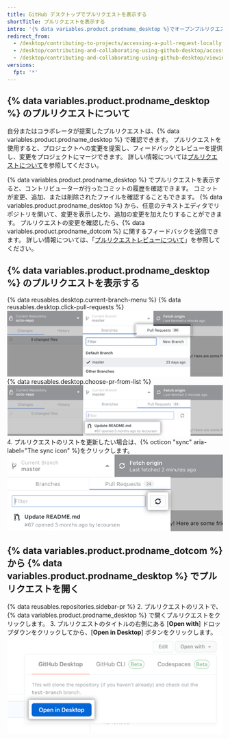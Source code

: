 ```yaml
---
title: GitHub デスクトップでプルリクエストを表示する
shortTitle: プルリクエストを表示する
intro: '{% data variables.product.prodname_desktop %}でオープンプルリクエストで提案された変更を見ることができます。'
redirect_from:
  - /desktop/contributing-to-projects/accessing-a-pull-request-locally
  - /desktop/contributing-and-collaborating-using-github-desktop/accessing-a-pull-request-locally
  - /desktop/contributing-and-collaborating-using-github-desktop/viewing-a-pull-request-in-github-desktop
versions:
  fpt: '*'
---
```


## {% data variables.product.prodname_desktop %} のプルリクエストについて
自分またはコラボレータが提案したプルリクエストは、{% data variables.product.prodname_desktop %} で確認できます。 プルリクエストを使用すると、プロジェクトへの変更を提案し、フィードバックとレビューを提供し、変更をプロジェクトにマージできます。 詳しい情報については[プルリクエストについて](/github/collaborating-with-issues-and-pull-requests/about-pull-requests)を参照してください。

{% data variables.product.prodname_desktop %} でプルリクエストを表示すると、コントリビューターが行ったコミットの履歴を確認できます。 コミットが変更、追加、または削除されたファイルを確認することもできます。 {% data variables.product.prodname_desktop %} から、任意のテキストエディタでリポジトリを開いて、変更を表示したり、追加の変更を加えたりすることができます。 プルリクエストの変更を確認したら、{% data variables.product.prodname_dotcom %} に関するフィードバックを送信できます。 詳しい情報については、「[プルリクエストレビューについて](/github/collaborating-with-issues-and-pull-requests/about-pull-request-reviews)」を参照してください。

## {% data variables.product.prodname_desktop %} のプルリクエストを表示する
{% data reusables.desktop.current-branch-menu %}
{% data reusables.desktop.click-pull-requests %}
  ![[Current Branch] のドロップダウンメニュー内にある [Pull Requests] タブ](/assets/images/help/desktop/branch-drop-down-pull-request-tab.png)
{% data reusables.desktop.choose-pr-from-list %}
  ![リポジトリ内のオープンプルリクエストのリスト](/assets/images/help/desktop/click-pull-request.png)
4. プルリクエストのリストを更新したい場合は、{% octicon "sync" aria-label="The sync icon" %}をクリックします。 ![更新するための [Sync] ボタン](/assets/images/help/desktop/pull-request-list-sync.png)

## {% data variables.product.prodname_dotcom %} から {% data variables.product.prodname_desktop %} でプルリクエストを開く
{% data reusables.repositories.sidebar-pr %}
2. プルリクエストのリストで、{% data variables.product.prodname_desktop %} で開くプルリクエストをクリックします。
3. プルリクエストのタイトルの右側にある [**Open with**] ドロップダウンをクリックしてから、[**Open in Desktop**] ボタンをクリックします。 ![[Open in Desktop] ボタン](/assets/images/help/desktop/open-pr-in-desktop-button.png)
